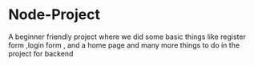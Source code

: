 # Node-Project
A beginner friendly project where we did some basic things like register form ,login form , and a home page and many more things to do in the project for backend
